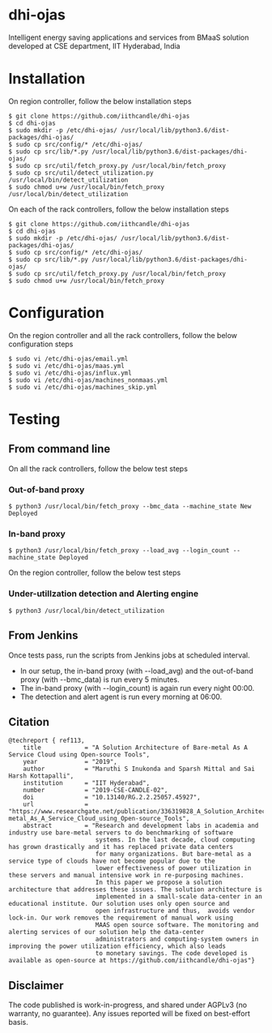 # dhi-ojas
Intelligent energy saving applications and services from BMaaS solution developed at CSE department, IIT Hyderabad, India


# Installation

On region controller, follow the below installation steps

```
$ git clone https://github.com/iithcandle/dhi-ojas
$ cd dhi-ojas
$ sudo mkdir -p /etc/dhi-ojas/ /usr/local/lib/python3.6/dist-packages/dhi-ojas/
$ sudo cp src/config/* /etc/dhi-ojas/
$ sudo cp src/lib/*.py /usr/local/lib/python3.6/dist-packages/dhi-ojas/
$ sudo cp src/util/fetch_proxy.py /usr/local/bin/fetch_proxy
$ sudo cp src/util/detect_utilization.py /usr/local/bin/detect_utilization
$ sudo chmod u+w /usr/local/bin/fetch_proxy /usr/local/bin/detect_utilization
```

On each of the rack controllers, follow the below installation steps

```
$ git clone https://github.com/iithcandle/dhi-ojas
$ cd dhi-ojas
$ sudo mkdir -p /etc/dhi-ojas/ /usr/local/lib/python3.6/dist-packages/dhi-ojas/
$ sudo cp src/config/* /etc/dhi-ojas/
$ sudo cp src/lib/*.py /usr/local/lib/python3.6/dist-packages/dhi-ojas/
$ sudo cp src/util/fetch_proxy.py /usr/local/bin/fetch_proxy
$ sudo chmod u+w /usr/local/bin/fetch_proxy
```


# Configuration

On the region controller and all the rack controllers, follow the below configuration steps
```
$ sudo vi /etc/dhi-ojas/email.yml
$ sudo vi /etc/dhi-ojas/maas.yml
$ sudo vi /etc/dhi-ojas/influx.yml
$ sudo vi /etc/dhi-ojas/machines_nonmaas.yml
$ sudo vi /etc/dhi-ojas/machines_skip.yml
```

# Testing #

## From command line ##

On all the rack controllers, follow the below test steps

### Out-of-band proxy ###

```
$ python3 /usr/local/bin/fetch_proxy --bmc_data --machine_state New Deployed
```

### In-band proxy ###

```
$ python3 /usr/local/bin/fetch_proxy --load_avg --login_count --machine_state Deployed
```

On the region controller, follow the below test steps

### Under-utillzation detection and Alerting engine ###
```
$ python3 /usr/local/bin/detect_utilization
``` 

## From Jenkins ##

Once tests pass, run the scripts from Jenkins jobs at scheduled interval.

- In our setup, the in-band proxy (with --load_avg) and the out-of-band proxy (with --bmc_data) is run every 5 minutes.
- The in-band proxy (with --login_count) is again run every night 00:00.
- The detection and alert agent is run every morning at 06:00.

## Citation
```
@techreport { ref113,
	title            = "A Solution Architecture of Bare-metal As A Service Cloud using Open-source Tools",
	year             = "2019",
	author           = "Maruthi S Inukonda and Sparsh Mittal and Sai Harsh Kottapalli",
	institution      = "IIT Hyderabad",
	number           = "2019-CSE-CANDLE-02",
	doi              = "10.13140/RG.2.2.25057.45927",
	url              = "https://www.researchgate.net/publication/336319828_A_Solution_Architecture_of_Bare-metal_As_A_Service_Cloud_using_Open-source_Tools",
	abstract         = "Research and development labs in academia and industry use bare-metal servers to do benchmarking of software
						systems. In the last decade, cloud computing has grown drastically and it has replaced private data centers
						for many organizations. But bare-metal as a service type of clouds have not become popular due to the
						lower effectiveness of power utilization in these servers and manual intensive work in re-purposing machines.
						In this paper we propose a solution architecture that addresses these issues. The solution architecture is
						implemented in a small-scale data-center in an educational institute. Our solution uses only open source and
						open infrastructure and thus,  avoids vendor lock-in. Our work removes the requirement of manual work using
						MAAS open source software. The monitoring and alerting services of our solution help the data-center
						administrators and computing-system owners in improving the power utilization efficiency, which also leads
						to monetary savings. The code developed is available as open-source at https://github.com/iithcandle/dhi-ojas"}
```

## Disclaimer

The code published is work-in-progress, and shared under AGPLv3 (no warranty, no guarantee).
Any issues reported will be fixed on best-effort basis.
